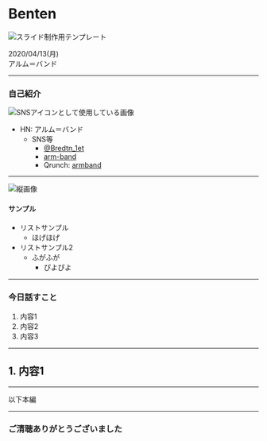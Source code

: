 # <i class="far fa-copy fa-fw" aria-hidden="true"></i>Benten

<img src="./img/eyecatch.jpg" alt="スライド制作用テンプレート" id="eyecatch">

2020/04/13(月)  
アルム＝バンド

---

### <i class="fas fa-address-book-o fa-fw" aria-hidden="true"></i>自己紹介

<img src="./img/marisu_mini.jpg" alt="SNSアイコンとして使用している画像" class="profile_icon">

- HN: アルム＝バンド
    - SNS等
        <ul class="fa-ul no_ls block">
            <li><i class="fab fa-twitter fa-li" aria-hidden="true"></i><a href="https://twitter.com/Bredtn_1et" rel="noopener" target="_blank">@Bredtn_1et</a></li>
            <li><i class="fab fa-github fa-li" aria-hidden="true"></i><a href="https://github.com/arm-band" rel="noopener" target="_blank">arm-band</a></li>
            <li><i class="far fa-edit fa-li" aria-hidden="true"></i>Qrunch: <a href="https://armband.qrunch.io" rel="noopener" target="_blank">armband</a></li>
        </ul>

---

<img src="./img/portforio_img.jpg" alt="縦画像" class="portforio">

#### <i class="fas fa-briefcase fa-fw" aria-hidden="true"></i>サンプル

- リストサンプル
    - ほげほげ
- リストサンプル2
    - ふがふが
        - ぴよぴよ

---

### <i class="fas fa-comment fa-fw" aria-hidden="true"></i>今日話すこと

1. 内容1
2. 内容2
3. 内容3

---

## 1. 内容1

---

以下本編

---

### ご清聴ありがとうございました